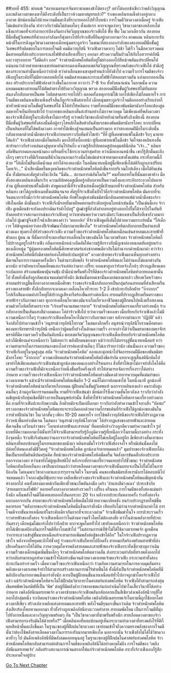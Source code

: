 ##บทที่ 455: พ่ายแพ้
“สลายเนตรมารจันทราชาดของข้าได้ตรงๆ? อย่าได้บอกข้าเชียวว่าพลังวิญญาณและพลังดวงตาของเขาได้ถึงระดับที่เป็นราวห้วงมหาสมุทรแล้ว?”
ร่างของหลินทงแข็งค้างอยู่กลางอากาศ นัยน์ตาเต็มไปด้วยความตื่นตะลึงที่ระบายออกไปทั่วใบหน้า
การโจมตีวิชาดวงตาเมื่อครู่ จ้าวเฟิงไม่แม้แต่จะป้องกัน ทำราวกับว่ามันไม่ส่งผลใดๆ ตั้งแต่แรก
หากจะพูดง่ายๆ วิชาดวงตาของหลิงทงไม่แข็งแกร่งพอที่จะทำลายการป้องกันทางจิตวิญญาณของจ้าวเฟิงได้
ฟึ่บ ฟึ่บ
ในเวลาเดียวกัน สองยอดฝีมือขั้นผู้วิเศษแท้ที่นำกองกำลังมาก็พุ่งตรงไปยังจ้าวเฟิงที่ยืนอยู่กลางลานกว้าง
ตามแผน หลินทงจะรับหน้าที่ในการดึงดูดวิชาดวงตาของเด็กหนุ่มตระกูลจ้าว ในขณะที่สองกองกำลังของสองยอดฝีมือขั้นผู้วิเศษแท้รับผิดชอบในการลอบโจมตี
คมมีดวายุอัสนี
จ้าวเฟิงตวาดเบาๆ ไม่ช้า ไม่เร็ว ในมือควบรวมคมมีดสายลมที่ส่องประกายกระแสไฟฟ้าส่งเสียงเปรี้ยะๆ ออกมา สร้างความปั่นป่วนให้กับไอสวรรค์อัสนีและวายุรอบกาย
“ไม่ดีแล้ว ถอย”
จ้าวตำหนักศพโลหิตที่อยู่ไม่ห่างออกไปสีหน้าพลันแปรเปลี่ยนไป
แน่นอนว่าด้วยสายตาของเขาย่อมสามารถมองเห็นขอบเขตจิตวิญญาณที่ทรงพลังของจ้าวเฟิงได้ สำนึกรู้ของกระบวนท่านั้นเหนือกว่าปกติ
ทว่าคำเตือนของเขาสุดท้ายแล้วก็ยังช้าไป
ความเร็วการโจมตีของจ้าวเฟิงอยู่ในระดับที่ไม่มีทางหลบหลีกได้
คมมีดสายลมและกระแสไฟฟ้าได้หลอมรวมกัน แบ่งแยกออกเป็นสอง สร้างประกายไฟฟ้าส่องสว่างขึ้นในอากาศ ยาวกว่า 7-8 จ้าง ทั้งยังหนาแน่น
ในยามนั้น ความแหลมคมของสายลมก็ได้ตัดผ่าตรงไปยังดวงวิญญาณ
พรวด
สองยอดฝีมือขั้นผู้วิเศษแท้ไม่ทันตอบสนองก็กลับกลายเป็นศพ โลหิตสาดกระจายไปทั่ว
ตลอดทั้งเหตุการณ์ใช้เวลาไปเพียงไม่กี่ลมหายใจ
การโจมตีของหลินทงเพียงเพิ่งเสร็จสิ้นก็ถูกจ้าวเฟิงสลายไป
เด็กหนุ่มตระกูลจ้าวโจมตีออกอย่างเรียบง่ายก็ฆ่าหัวหน้าหน่วยในขั้นผู้วิเศษแท้ได้
นี่ได้ทำให้หลินทง รวมทั้งยอดฝีมือของพันธมิตรมังกรโลหะต้องสูดลมหายใจเย็นเยียบเข้าไป
ร่างกายของหลินทงสั่นสะท้านอย่างไม่อาจควบคุม
ไม่เพียงแค่ที่พลังดวงตาของจ้าวเฟิงได้อยู่ในระดับที่เขาไม่อาจรับรู้ ทว่าพลังวิชาของอีกฝ่ายยังน่าพรั่นพรึงถึงเพียงนี้
สองยอดฝีมือขั้นผู้วิเศษแท้ทั้งสองนั้นคือผู้อาวุโสหลักในสิบห้าอันดับแรกของพันธมิตรมังกรโลหะ
หากเปลี่ยนเป็นหลินทงที่ไม่ใช่พลังดวงตา อาจทำได้เพียงสู้จนเสมอเป็นอย่างมาก
ทว่าสองยอดฝีมือในระดับนั้นกลับตายตกด้วยน้ำมือของจ้าวเฟิงง่ายดายราวกับหั่นหัวไชเท้า
“ฮี่ฮี่ ผู้ที่เคยพ่ายแพ้ในมือข้า รีบๆ มาตายได้แล้ว”
จ้าวเฟิงนำสองมือไพล่หลัง มองไปยังเบื้องหน้า
ผู้ที่เคยพ่ายแพ้ในมือข้า
จิตใจของหลินทงสั่นสะท้านราวกับร่วงหล่นลงสู่หุบเหวอันไร้ก้นบึ้ง ความรู้สึกอัปยศอดสูปกคลุมสตินึกคิด
“เจ้า...”
หลินทงกัดฟันกรอดแหงนหน้ามอง เตรียมที่จะใช้กระบวนท่าสุดท้าย
ทว่าเมื่อแหงนหน้าขึ้น เขาก็รู้สึกตื่นตะลึงเล็กๆ
เพราะร่างที่มีเรือนผมสีน้ำเงินบนลานกว้างนั้นไม่แม้แต่จะชายตามองเขาตั้งแต่ต้น
กระทั่งยามนี้ก็ด้วย
“ไอ้เด็กไม่สิ้นกลิ่นน้ำนม อย่าได้จองหองนัก ในอดีตนายเหนือผู้นี้เพียงเพิ่งได้สติจึงถูกเอาเปรียบโดยเจ้า...”
น้ำเสียงมืดครึ้มหงุดหงิดของจ้าวตำหนักศพโลหิตดังขึ้นจากบริเวณใกล้เคียง
เมื่อได้ยินเช่นนั้น ทั้งมิตรและศัตรูต่างก็ชะงักงัน
“นี่มัน... สถานการณ์อันใดกัน?”
คนทั้งหลายในที่นั้นมองตาค้าง
มือทั้งสองของหลินทงสั่นระริก ความอัปยศอดสูเมื่อครู่กลับกลายเป็นความอึ้งและกระอักกระอวลไปหลายส่วน
ผู้ที่เคยพ่ายแพ้ในมือข้า
คำพูดเหล่านี้ที่จ้าวเฟิงเอ่ยเมื่อครู่มีเป้าหมายที่จ้าวตำหนักศพโลหิต
สำหรับหลินทง เขาได้ถูกเพิกเฉยตั้งแต่ต้นจนจบ
ศัตรูที่จ้าวเฟิงตั้งเป้าไว้คือจ้าวตำหนักศพโลหิต
มันยากที่จะจินตนาการยิ่งนักว่าจ้าวตำหนักศพโลหิต ยักษ์ใหญ่แห่งพันธมิตรนี้กลับเคยพ่ายแพ้ด้วยน้ำมือของจ้าวเฟิงในอดีต
ดังนั้นแล้ว
จ้าวเฟิงจึงมีรอยยิ้มเหยียดหยามประดับอยู่บนใบหน้าเช่นนั้น
“เป็นเช่นนี้เอง จ้าวเฟิง ดูเหมือนข้าจะยังคงประเมินเจ้าต่ำไปอยู่”
ผู้เฒ่าซู่ที่กำลังล่าถอยอยู่ห่างออกไปไม่ได้จากไปในทันที ยังคอยสำรวจสถานการณ์ของจ้าวเฟิงอยู่
ทว่าเขาค้นพบว่าความระมัดระวังของเขาเป็นสิ่งที่เขากังวลมากเกินไป
ผู้เฒ่าซู่จึงเข้าใจน้ำเสียงของคำว่า ‘หยอกล้อ’ ที่จ้าวเฟิงพูดที่เต็มไปด้วยความเยาะเย้ยนั้น
“ไอ้เด็กเวร ให้ข้าดูหน่อยว่าสองปีเจ้าพัฒนาไปมากมายเพียงใด”
จ้าวตำหนักศพโลหิตกลับกลายเป็นลำแสงสีม่วงแดง พุ่งตรงไปยังร่างของจ้าวเฟิง
ความเร็วของจ้าวตำหนักศพโลหิตเหมือนเช่นสายลมและสายฟ้าที่ฟาดลง ผู้คน ณ ที่นั้นยากที่จะมองทันการเคลื่อนไหวของมันได้
ในเวลาพริบตา จ้าวตำหนักศพโลหิตก็ไปปรากฏอยู่ใกล้จ้าวเฟิง กลิ่นอายหนักหน่วงอึดอัดให้ความรู้สึกราวกับมีภูเขาล่องหนกดทับอยู่บนร่างของเด็กหนุ่ม
“ผู้คุ้มครองศพโลหิตนี่ศึกษาศาสตร์แห่งซากศพเดียวกับโม่ก่านจากตำหนักผาดำ ทว่าจ้าวตำหนักศพโลหิตนี่ยังมีศาสตร์แห่งโลหิตปะปนอยู่ด้วย”
ดวงตาซ้ายของจ้าวเฟิงมองเห็นทุกอย่างอย่างชัดเจนในการกวาดมองครั้งเดียว
ในด้านระดับพลัง จ้าวตำหนักศพโลหิตและโม่ก่านคงไม่แตกต่างกันมากนัก ทว่าฝ่ายแรกโหดเหี้ยมและเจ้าเล่ห์กว่ามาก
เปรี้ยะ
ยอดเขาสูงกว่าร้อยจ้างใกล้ๆ ปรากฏเสียงแตกระเบิดออก สร้างลมพัดพาฝุ่นจนฟุ้ง
ฝ่ามือน่าพรั่นพรึงไร้ที่ติของจ้าวตำหนักศพโลหิตทำลายยอดเขานั้นไป ทั้งพลังนั้นยังถูกอัดแน่นจนแม่นยำยิ่งนัก มิเช่นนั้นยอดเขานั้นคงถล่มลงมาแล้ว
เสียงหวีดหวิวของสายลมปรากฏขึ้นที่กลางอากาศเหนือศีรษะ
ร่างของจ้าวเฟิงกลับกลายเป็นกลุ่มก้อนสายลมที่ส่งเสียงครืนครางของสายฟ้า ทั้งลึกลับยากจะคาดเดา เคลื่อนไหวทั่วระยะ 1-2 ลี้ เข้าปะทะกับอีกฝ่าย
“อ๊ากกกก”
ใกล้เรือสีแดงอมดำลำใหญ่ได้ปรากฏเสียงกรีดร้องขึ้นอย่างต่อเนื่อง
สายลมที่ปรากฏเสียงครืนครางของสายฟ้าราวกับภาพลวงตา ทุกการเคลื่อนไหวของมันจะเก็บเกี่ยวเอาชีวิตของผู้ฝึกตนไปหนึ่งหรือสองคน ตามด้วยโลหิตที่สาดกระจาย
“เจ้าเดรัจฉานสมควรตาย”
จ้าวตำหนักศพโลหิตกราดเกรี้ยวอย่างหนัก ร่างกลับกลายเป็นเส้นแสงสีม่วงอมแดง ไล่ล่าจ้าวเฟิงไป
ทว่าความเร็วของเขา เมื่อเทียบกับจ้าวเฟิงแล้วไม่มีความเหนือกว่าใดๆ
ร่างของจ้าวเฟิงเคลื่อนไหวไปมาราวกับภาพลวงตา หลังจากผ่านการ ‘ปฏิบัติ’ แล้วจึงกลับไปทำความเข้าใจ ‘อนุสรณ์วายุอัสนีโบราณ’ ในสมองอีกครั้ง
อนุสรณ์วายุอัสนีโบราณคือมรดกของมหาจักรพรรดิวายุอัสนี เหนือกว่าผู้คนทั้งปวงในด้านความเร็ว อาจกล่าวได้ว่าเป็นมรดกของมหาจักรพรรดิที่มีความรวดเร็วเป็นอันดับหนึ่ง
ขอบเขตจิตวิญญาณของจ้าวเฟิงเมื่อเทียบกับจ้าวตำหนักศพโลหิตแล้วก็มีเพียงแค่จะเหนือกว่า ไม่ด้อยกว่า
พลังฝึกตนของเขา แม้ว่าจะยังไม่บรรลุสู่ขั้นนายเหนือแท้ ทว่าความสามารถในการตอบสนองของไอสวรรค์และด้านอื่นๆ ก็ไม่เลวร้ายกว่านัก
เช่นนั้นเอง
ความเร็วของจ้าวเฟิงจึงอยู่ในจุดสูงสุด สลัด ‘จ้าวตำหนักศพโลหิต’ ออกและมุ่งหน้าไปจัดการยอดฝีมือของพันธมิตรมังกรโลหะ
“อ๊ากกกก”
ความเกลียดแค้นจ้าวตำหนักศพโลหิตถึงขีดจำกัด แทบจะสูญสิ้นสตินึกคิดไป
เขาทำได้เพียงแค่มองจ้าวเฟิงเข่นฆ่าลูกน้องของตนเองอย่างไร้หนทาง
สิ่งที่ทำให้เขาไม่อาจทำสิ่งใดได้คือความเร็วของจ้าวเฟิงที่มักจะเหนือกว่าหนึ่งขั้นหรือครึ่งนาที ทำให้สามารถจัดการเรื่องราวได้อย่างง่ายดาย
ความเร็วของจ้าวเฟิงเหนือกว่าจ้าวตำหนักศพโลหิตอย่างมั่นคงด้วยการควบคุมที่แม่นยำของดวงตาเทพเจ้า แม้จะมีจ้าวตำหนักศพโลหิตเพิ่มอีก 1-2 คนก็ไม่อาจล้อมเขาได้
ในหนึ่งนาที
ลูกน้องที่จ้าวตำหนักศพโลหิตนำมาก็ตายเกือบหมด
ผู้ฝึกตนในขั้นผู้วิเศษแท้ นอกจากหลินทงแล้ว คนระดับสูงคนอื่นๆ ล้วนถูกจัดการจนหมดสิ้น
ยามที่จ้าวเฟิงเข่นฆ่า นัยน์ตาไร้ซึ่งความสั่นไหวลังเล ราวกับว่ากำลังเผชิญหน้ากับหุ่นเชิดที่มีร่างกายเป็นมนุษย์เท่านั้น
สิ่งที่ทำให้จ้าวตำหนักศพโลหิตกราดเกรี้ยวอย่างมากคือ ยามที่จ้าวเฟิงปะทะกับพวกมัน อีกฝ่ายมักจะปิดเปลือกตา ราวกับกำลังทำความเข้าใจบางสิ่ง
“บัดซบ”
ทรวงอกของจ้าวตำหนักศพโลหิตแทบจะระเบิดออกด้วยความโกรธแค้นที่จ้าวเฟิงใช้ลูกน้องของมันในการช่วยฝึกฝนวิชา
ในเวลาสั้นๆ เพียง 10-20 ลมหายใจ การใช้พลังวายุอัสนีของจ้าวเฟิงก็ปรากฏความก้าวหน้าขึ้นอย่างชัดเจน
ในสมอง ‘อนุสรณ์วายุอัสนีโบราณ’ ได้ปรากฏแสงของสายฟ้าและสายลมชัดเจนขึ้น เสวียนอ้าวของ ‘โลกแห่งสายฟ้าและสายลม’ ที่แตกหักอ้างว้างถูกตีความทำความเข้าใจ
รูปแบบที่ตีความออกมาได้นั้นทำให้จ้าวเฟิงสามารถรับรู้ถึงภูมิความรู้ที่เหนือกว่าในยามนี้บางอย่าง
กระทั่งถึงจุดหนึ่ง จ้าวเฟิงจึงค้นพบว่านอกจากจ้าวตำหนักศพโลหิตก็ไม่เหลือผู้ใดอยู่อีก
มีเพียงร่างสั่นเทาของหลินทงที่หลบซ่อนอยู่ในรอยแตกของผนังผา
หลินทงมั่นใจว่าจ้าวเฟิงต้องจงใจ หรือมิเช่นนั้นคงไม่ปล่อยให้ตนเองยังมีชีวิตอยู่
“จ้าวตำหนักศพโลหิต ลูกน้องเจ้าตายหมดแล้ว”
มุมปากของจ้าวเฟิงยกโค้งขึ้นเป็นรอยยิ้มยินดีปนครุ่นคิด
สีหน้าของจ้าวตำหนักศพโลหิตมืดครึ้ม จิตสังหารข้นคลั่กส่องประกายออกจากดวงตา
ทว่าเขายังไม่สูญเสียสติไป หลังจากที่กราดเกรี้ยวจนแทบบ้าไปชั่วขณะ จ้าวตำหนักศพโลหิตกลับเยือกเย็นลง
เขาสืบมาก่อนแล้วว่าสายเลือดดวงตาของจ้าวเฟิงนั้นแทบจะเป็นไปไม่ได้ในการป้องกัน โดยเฉพาะวิชาลวงตาและการรุกรานจิตใจ
ในยามนี้
คนของพันธมิตรสังหารมังกรได้หลบหนีไปจนหมดแล้ว
ใจกลางฝุ่นที่ฟุ้งกระจาย เหลือเพียงร่างของจ้าวเฟิงและจ้าวตำหนักศพโลหิตเผชิญหน้ากันห่างออกไป
คนทั้งสองมองหน้ากันเพียงชั่วขณะก็พลันลงมือ
เคร้ง
‘ลำแสงสีม่วงแดง’ ปะทะเข้ากับ ‘สายลมกระแสไฟฟ้า’ หลายครั้งกลางอากาศอย่างรวดเร็ว
เปรี้ยง ครืนนน
การโจมตีของทั้งสองแม่นยำยิ่งนัก คลื่นพลังโจมตีไม่เคยเลยออกไปนอกระยะ 20 จ้าง
หลังจากปะทะกันหลายครั้ง ร่างทั้งสองจึงแยกออกจากกัน
สายตาของจ้าวตำหนักศพโลหิตเต็มไปด้วยความเกลียดชัง บนร่างปรากฏรอยไหม้ขึ้นหลายรอย
“พลังกายของจ้าวตำหนักศพโลหิตนี่แข็งแกร่งยิ่งนัก เทียบกับโม่ก่านจากตำหนักผาดำได้ การโจมตีจากขั้นนายเหนือแท้ในระดับเดียวกันยากที่จะทะลวงผ่าน”
จ้าวเฟิงพึมพำในใจ
การปะทะรวดเร็วราวสายฟ้าของทั้งสอง จ้าวเฟิงเหนือกว่าในด้านความเร็วโดยไม่ต้องสงสัย
ทว่าในด้านพลังกายที่ปะทะกันตรงๆ เด็กหนุ่มไม่แกร่งไปกว่าอีกฝ่าย
หากจะพูดโดยทั่วไป เขายังคงเหนือกว่า จ้าวตำหนักศพโลหิตทำได้เพียงแค่ป้องกันการโจมตีที่ถาโถมเข้าไป
“ในสถานการณ์ที่ข้าไม่ได้ใช้ดวงตาเทพเจ้า ดูเหมือนว่าการทะลวงเข้าสู่ขั้นนายเหนือแท้จะสามารถเพิ่มพลังต่อสู้ของข้าได้อีก”
ในใจจ้าวเฟิงปรากฏความเข้าใจ
หลังจากที่หยุดชะงักไปชั่วครู่ ร่างของจ้าวเฟิงก็หายไปอีกครั้ง สายลมกรีดร้องพร้อมสายฟ้าที่ส่งเสียงครืนครางให้ได้ยิน
การควบคุมโคจรพลังสายลมและสายฟ้าของจ้าวเฟิงกระทั่งเชี่ยวชาญกว่าเดิม ความเร็วของเด็กหนุ่มเพิ่มขึ้นเล็กๆ
จ้าวตำหนักศพโลหิตตวาดลั่น ส่งกระบวนท่าลับที่ทรงพลังออกไป ทว่ากลับสามารถถูกทำความเข้าใจได้อย่างชัดเจนด้วยดวงตาเทพเจ้าของจ้าวเฟิง
กระบวนท่าทั้งสองปะทะกันอย่างรวดเร็ว
เมื่อความเร็วของจ้าวเฟิงเหนือกว่า ร่วมกับความสามารถในการควบคุมอันทรงพลังของดวงตาเทพเจ้าทำให้สามารถสร้างสถานการณ์ไร้พ่ายขึ้นได้
ทั้งนี่ยังเป็นจ้าวตำหนักศพโลหิตที่มีพลังป้องกันกายภาพแข็งแกร่งยิ่งนัก หากเป็นผู้ฝึกตนขั้นนายเหนือแท้ทั่วไปอาจถูกฆ่าโดยจ้าวเฟิงไปแล้ว
แม้จ้าวตำหนักศพโลหิตจะไม่ได้ฝึกฝนวิชากายาในศาสตร์แห่งศพโลหิต จ้าวเฟิงก็ยังสามารถส่งหุ่นเชิดศพพิษเงินทมิฬที่เป็น ‘พิษ’ ต่อผู้ที่มีพลังต่ำกว่าขอบเขตแก่นก่อกำเนิดไปฆ่าในเสี้ยววินาทีได้อย่างง่ายดาย
เพลิงอัสนีเนตรเทพเจ้า
ดวงตาซ้ายของจ้าวเฟิงพลันกลับกลายเป็นสีเขียวส่งเพลิงอัสนีวายุสีใสออกไปกลุ่มหนึ่ง ระเบิดบนร่างของจ้าวตำหนักศพโลหิต
เพลิงอัสนีเนตรเทพเจ้าในยามนี้ถูกใช้ออกโดยดวงตาสีเขียว สร้างเปลวเพลิงแห่งสายลมและสายฟ้า พลังโจมตีรุนแรงขึ้นกว่าเดิม
จ้าวตำหนักศพโลหิตส่งเสียงร้องโหยหวนออกมา ทั่วทั้งร่างถูกเพลิงอัสนีอาละวาดทำลาย สายลมพัดโหม เป็นการโจมตีที่มุ่งไปยังกายเนื้อและดวงวิญญาณพร้อมๆ กัน
“เป็นวิชาดวงตาที่น่าพรั่นพรึงนัก สายเลือดดวงตาของจ้าวเฟิงสามารถรองรับมันได้ด้วยหรือ?”
เมื่อหลินทงที่หลบซ่อนอยู่เห็นกระบวนท่าดวงตาที่ทรงพลังไร้ที่ติก็เผยสีหน้าตื่นตะลึงขึ้นมา
ในฐานะของผู้ที่ฝึกฝนวิชาดวงตา เขาย่อมเข้าใจถึงความทรงพลังของการโจมตีนั้นว่าต้องใช้พลังสายเลือดดวงตาในการรองรับมากมายเพียงใด
นอกจากนั้น จ้าวเฟิงยังไม่ได้ใช้วิชาดวงตาทั่วๆ ไป มันคือเพลิงอัสนีที่มีพลังลมคอยหนุนอยู่
ในฐานะของผู้ที่ฝึกฝนในศาสตร์แห่งศพโลหิต จ้าวตำหนักศพโลหิตกลับสามารถต่อต้านการโจมตีของเพลิงอัสนีได้อย่างคาดไม่ถึง
การโจมตีของ ‘เพลิงอัสนีเนตรเทพเจ้า’ กลับสร้างสถานการณ์จนตรอกให้แก่จ้าวตำหนักศพโลหิต กระทั่งจ้าวเฟิงเองก็รู้สึกประหลาดใจอยู่บ้าง


[Go To Next Chapter]( ./15.md)